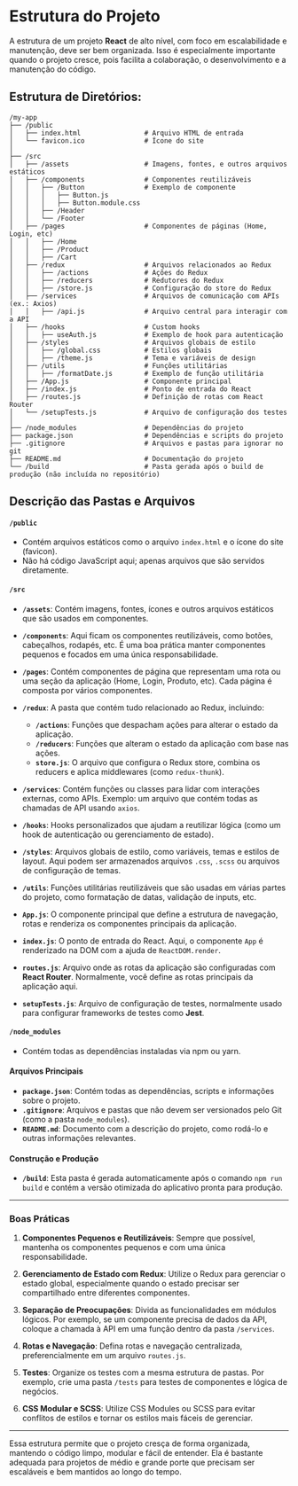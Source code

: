 # Estrutura do Projeto

A estrutura de um projeto **React** de alto nível, com foco em escalabilidade e manutenção, deve ser bem organizada. Isso é especialmente importante quando o projeto cresce, pois facilita a colaboração, o desenvolvimento e a manutenção do código.

## Estrutura de Diretórios:

```
/my-app
├── /public
│   ├── index.html                # Arquivo HTML de entrada
│   └── favicon.ico               # Ícone do site
│
├── /src
│   ├── /assets                   # Imagens, fontes, e outros arquivos estáticos
│   ├── /components               # Componentes reutilizáveis
│   │   ├── /Button               # Exemplo de componente
│   │   │   ├── Button.js
│   │   │   ├── Button.module.css
│   │   ├── /Header
│   │   └── /Footer
│   ├── /pages                    # Componentes de páginas (Home, Login, etc)
│   │   ├── /Home
│   │   ├── /Product
│   │   ├── /Cart
│   ├── /redux                    # Arquivos relacionados ao Redux
│   │   ├── /actions              # Ações do Redux
│   │   ├── /reducers             # Redutores do Redux
│   │   ├── /store.js             # Configuração do store do Redux
│   ├── /services                 # Arquivos de comunicação com APIs (ex.: Axios)
│   │   ├── /api.js               # Arquivo central para interagir com a API
│   ├── /hooks                    # Custom hooks
│   │   ├── useAuth.js            # Exemplo de hook para autenticação
│   ├── /styles                   # Arquivos globais de estilo
│   │   ├── /global.css           # Estilos globais
│   │   ├── /theme.js             # Tema e variáveis de design
│   ├── /utils                    # Funções utilitárias
│   │   ├── /formatDate.js        # Exemplo de função utilitária
│   ├── /App.js                   # Componente principal
│   ├── /index.js                 # Ponto de entrada do React
│   ├── /routes.js                # Definição de rotas com React Router
│   └── /setupTests.js            # Arquivo de configuração dos testes
│
├── /node_modules                 # Dependências do projeto
├── package.json                  # Dependências e scripts do projeto
├── .gitignore                    # Arquivos e pastas para ignorar no git
├── README.md                     # Documentação do projeto
└── /build                        # Pasta gerada após o build de produção (não incluída no repositório)
```

## Descrição das Pastas e Arquivos

#### **`/public`**

- Contém arquivos estáticos como o arquivo `index.html` e o ícone do site (favicon).
- Não há código JavaScript aqui; apenas arquivos que são servidos diretamente.

#### **`/src`**

- **`/assets`**: Contém imagens, fontes, ícones e outros arquivos estáticos que são usados em componentes.
- **`/components`**: Aqui ficam os componentes reutilizáveis, como botões, cabeçalhos, rodapés, etc. É uma boa prática manter componentes pequenos e focados em uma única responsabilidade.
- **`/pages`**: Contém componentes de página que representam uma rota ou uma seção da aplicação (Home, Login, Produto, etc). Cada página é composta por vários componentes.

- **`/redux`**: A pasta que contém tudo relacionado ao Redux, incluindo:
  - **`/actions`**: Funções que despacham ações para alterar o estado da aplicação.
  - **`/reducers`**: Funções que alteram o estado da aplicação com base nas ações.
  - **`store.js`**: O arquivo que configura o Redux store, combina os reducers e aplica middlewares (como `redux-thunk`).
- **`/services`**: Contém funções ou classes para lidar com interações externas, como APIs. Exemplo: um arquivo que contém todas as chamadas de API usando `axios`.

- **`/hooks`**: Hooks personalizados que ajudam a reutilizar lógica (como um hook de autenticação ou gerenciamento de estado).

- **`/styles`**: Arquivos globais de estilo, como variáveis, temas e estilos de layout. Aqui podem ser armazenados arquivos `.css`, `.scss` ou arquivos de configuração de temas.

- **`/utils`**: Funções utilitárias reutilizáveis que são usadas em várias partes do projeto, como formatação de datas, validação de inputs, etc.

- **`App.js`**: O componente principal que define a estrutura de navegação, rotas e renderiza os componentes principais da aplicação.

- **`index.js`**: O ponto de entrada do React. Aqui, o componente `App` é renderizado na DOM com a ajuda de `ReactDOM.render`.

- **`routes.js`**: Arquivo onde as rotas da aplicação são configuradas com **React Router**. Normalmente, você define as rotas principais da aplicação aqui.

- **`setupTests.js`**: Arquivo de configuração de testes, normalmente usado para configurar frameworks de testes como **Jest**.

#### **`/node_modules`**

- Contém todas as dependências instaladas via npm ou yarn.

#### **Arquivos Principais**

- **`package.json`**: Contém todas as dependências, scripts e informações sobre o projeto.
- **`.gitignore`**: Arquivos e pastas que não devem ser versionados pelo Git (como a pasta `node_modules`).
- **`README.md`**: Documento com a descrição do projeto, como rodá-lo e outras informações relevantes.

#### **Construção e Produção**

- **`/build`**: Esta pasta é gerada automaticamente após o comando `npm run build` e contém a versão otimizada do aplicativo pronta para produção.

---

### **Boas Práticas**

1. **Componentes Pequenos e Reutilizáveis**: Sempre que possível, mantenha os componentes pequenos e com uma única responsabilidade.
2. **Gerenciamento de Estado com Redux**: Utilize o Redux para gerenciar o estado global, especialmente quando o estado precisar ser compartilhado entre diferentes componentes.

3. **Separação de Preocupações**: Divida as funcionalidades em módulos lógicos. Por exemplo, se um componente precisa de dados da API, coloque a chamada à API em uma função dentro da pasta `/services`.

4. **Rotas e Navegação**: Defina rotas e navegação centralizada, preferencialmente em um arquivo `routes.js`.

5. **Testes**: Organize os testes com a mesma estrutura de pastas. Por exemplo, crie uma pasta `/tests` para testes de componentes e lógica de negócios.

6. **CSS Modular e SCSS**: Utilize CSS Modules ou SCSS para evitar conflitos de estilos e tornar os estilos mais fáceis de gerenciar.

---

Essa estrutura permite que o projeto cresça de forma organizada, mantendo o código limpo, modular e fácil de entender. Ela é bastante adequada para projetos de médio e grande porte que precisam ser escaláveis e bem mantidos ao longo do tempo.
